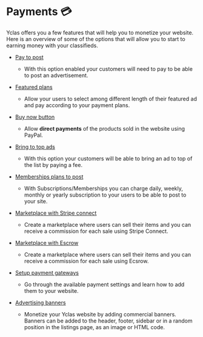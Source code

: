 # Payments 💳

Yclas offers you a few features that will help you to monetize your website. Here is an overview of some of the options that will allow you to start to earning money with your classifieds.


*   [Pay to post](https://guides.yclas.com/#/how-ads-moderation-works?id=payment-on)

    - With this option enabled your customers will need to pay to be able to post an advertisement.

*   [Featured plans](Payment-featured-plans.md)

     - Allow your users to select among different length of their featured ad and pay according to your payment plans.

*   [Buy now button](Payment-pay-directly-from-the-ad-option.md)

     - Allow **direct payments** of the products sold in the website using PayPal.

*   [Bring to top ads](Payment-set-up-payment-gateways.md) 

     - With this option your customers will be able to bring an ad to top of the list by paying a fee.

*   [Memberships plans to post](Plugins-membership-plans-to-post.md) 

     -  With Subscriptions/Memberships you can charge daily, weekly, monthly or yearly subscription to your users to be able to post to your site.

*   [Marketplace with Stripe connect](Payment-set-up-marketplace-with-srtipe-connect.md) 

     -  Create a marketplace where users can sell their items and you can receive a commission for each sale using Stripe Connect.

*   [Marketplace with Escrow](Payment-marketplace-with-escrow.md)

     -  Create a marketplace where users can sell their items and you can receive a commission for each sale using Ecsrow.
      
*   [Setup payment gateways](Payment-set-up-payment-gateways.md) 

    -  Go through the available payment settings and learn how to add them to your website.

*   [Advertising banners](Appearance-how-to-add-a-banner.md) 

    -  Monetize your Yclas website by adding commercial banners. Banners can be added to the header, footer, sidebar or in a random position in the listings page, as an image or HTML code.
